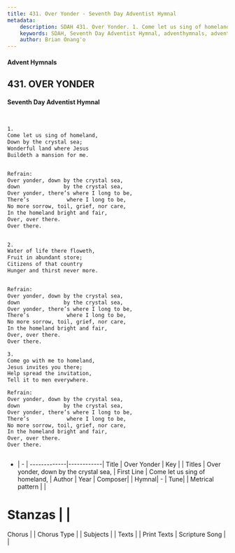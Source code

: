 ```yaml
---
title: 431. Over Yonder - Seventh Day Adventist Hymnal
metadata:
    description: SDAH 431. Over Yonder. 1. Come let us sing of homeland, Down by the crystal sea; Wonderful land where Jesus Buildeth a mansion for me. 
    keywords: SDAH, Seventh Day Adventist Hymnal, adventhymnals, advent hymnals, Over Yonder, Come let us sing of homeland, ,Over yonder, down by the crystal sea,
    author: Brian Onang'o
---
```


#### Advent Hymnals
## 431. OVER YONDER
#### Seventh Day Adventist Hymnal

```txt


1.
Come let us sing of homeland,
Down by the crystal sea;
Wonderful land where Jesus
Buildeth a mansion for me.


Refrain:
Over yonder, down by the crystal sea,
down              by the crystal sea,
Over yonder, there’s where I long to be,
There’s            where I long to be,
No more sorrow, toil, grief, nor care,
In the homeland bright and fair,
Over, over there.
Over there.


2.
Water of life there floweth,
Fruit in abundant store;
Citizens of that country
Hunger and thirst never more.


Refrain:
Over yonder, down by the crystal sea,
down              by the crystal sea,
Over yonder, there’s where I long to be,
There’s            where I long to be,
No more sorrow, toil, grief, nor care,
In the homeland bright and fair,
Over, over there.
Over there.

3.
Come go with me to homeland,
Jesus invites you there;
Help spread the invitation,
Tell it to men everywhere.

Refrain:
Over yonder, down by the crystal sea,
down              by the crystal sea,
Over yonder, there’s where I long to be,
There’s            where I long to be,
No more sorrow, toil, grief, nor care,
In the homeland bright and fair,
Over, over there.
Over there.



```

- |   -  |
-------------|------------|
Title | Over Yonder |
Key |  |
Titles | Over yonder, down by the crystal sea, |
First Line | Come let us sing of homeland, |
Author | 
Year | 
Composer|  |
Hymnal|  - |
Tune|  |
Metrical pattern | |
# Stanzas |  |
Chorus |  |
Chorus Type |  |
Subjects |  |
Texts |  |
Print Texts | 
Scripture Song |  |
  
